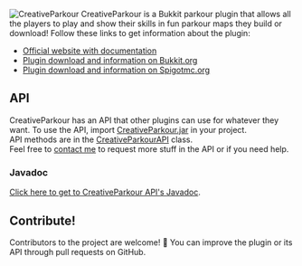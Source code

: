 ![CreativeParkour](https://media-elerium.cursecdn.com/attachments/116/519/Image_principale.png)
CreativeParkour is a Bukkit parkour plugin that allows all the players to play and show their skills in fun parkour maps they build or download!
Follow these links to get information about the plugin:
* [Official website with documentation](https://creativeparkour.net)
* [Plugin download and information on Bukkit.org](https://dev.bukkit.org/projects/creativeparkour)
* [Plugin download and information on Spigotmc.org](https://www.spigotmc.org/resources/creativeparkour-build-and-play-fun-parkours.17303/)

## API
CreativeParkour has an API that other plugins can use for whatever they want. To use the API, import [CreativeParkour.jar](https://creativeparkour.net/download.php) in your project.  
API methods are in the [CreativeParkourAPI](https://github.com/ObelusPA/CreativeParkour/blob/master/src/net/creativeparkour/CreativeParkourAPI.java) class.  
Feel free to [contact me](https://creativeparkour.net/contact.php) to request more stuff in the API or if you need help.

### Javadoc
[Click here to get to CreativeParkour API's Javadoc](https://creativeparkour.net/javadoc/).

## Contribute!
Contributors to the project are welcome! 🙂 You can improve the plugin or its API through pull requests on GitHub.
